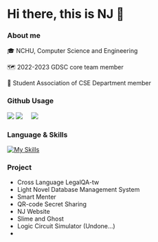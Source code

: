 # Hi there, this is NJ 👋

### About me

🎓 NCHU, Computer Science and Engineering

🗺️ 2022-2023 GDSC core team member

👯 Student Association of CSE Department member

### Github Usage

![](http://github-profile-summary-cards.vercel.app/api/cards/profile-details?username=FengDian-Su&theme=nord_bright)
![](http://github-profile-summary-cards.vercel.app/api/cards/repos-per-language?username=FengDian-Su&theme=nord_bright)&nbsp;&nbsp;&nbsp;&nbsp;&nbsp;![](http://github-profile-summary-cards.vercel.app/api/cards/most-commit-language?username=FengDian-Su&theme=nord_bright)

### Language & Skills

[![My Skills](https://skillicons.dev/icons?i=c,java,js,html,css,dart,fastapi,mysql,py,flask,arduino,git)](https://skillicons.dev)

### Project

- Cross Language LegalQA-tw
- Light Novel Database Management System
- Smart Menter
- QR-code Secret Sharing
- NJ Website
- Slime and Ghost
- Logic Circuit Simulator (Undone...)
- 

